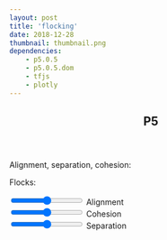 ```yaml
---
layout: post
title: 'flocking'
date: 2018-12-28
thumbnail: thumbnail.png
dependencies:
    - p5.0.5
    - p5.0.5.dom
    - tfjs
    - plotly
---
```


<body>
    <header><h2>P5</h2></header>
    <p>Alignment, separation, cohesion:</p>
    <div id="boids" class="sketch"><!-- Our sketch will go here! --></div>
    <p>Flocks:</p>
    <div id="full_flock" class="sketch"><!-- Our sketch will go here! --></div>
    <div class="slidecontainer">
        <div>
            <input
                type="range"
                min="0"
                max="2"
                value="1"
                step="0.1"
                class="slider"
                id="alignment"
            />
            <label for="alignment">Alignment <span id="align_val"></span></label>
        </div>
        <div>
            <input type="range" min="0" max="2" value="1" step="0.1" class="slider" id="cohesion" />
            <label for="cohesion">Cohesion <span id="cohes_val"></span></label>
        </div>
        <div>
            <input
                type="range"
                min="0"
                max="2"
                value="1"
                step="0.1"
                class="slider"
                id="separation"
            />
            <label for="separation">Separation <span id="separ_val"></span></label>
        </div>
    </div>

<script>
    document.getElementById('alignment').oninput = function() {
        document.getElementById('align_val').innerHTML = this.value;
    };
    document.getElementById('cohesion').oninput = function() {
        document.getElementById('cohes_val').innerHTML = this.value;
    };
    document.getElementById('separation').oninput = function() {
        document.getElementById('separ_val').innerHTML = this.value;
    };
</script>

</body>

<script src="dist/bundle.js"></script>

